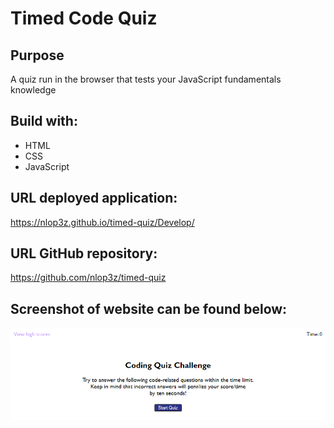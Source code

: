 # Timed Code Quiz

## Purpose
A quiz run in the browser that tests your JavaScript fundamentals knowledge

## Build with:
* HTML
* CSS
* JavaScript

## URL deployed application:

https://nlop3z.github.io/timed-quiz/Develop/

## URL GitHub repository:

https://github.com/nlop3z/timed-quiz

## Screenshot of website can be found below:

![This is a screenshot of the Timed Code Quiz browser application](/assets/images/quiz.PNG)
